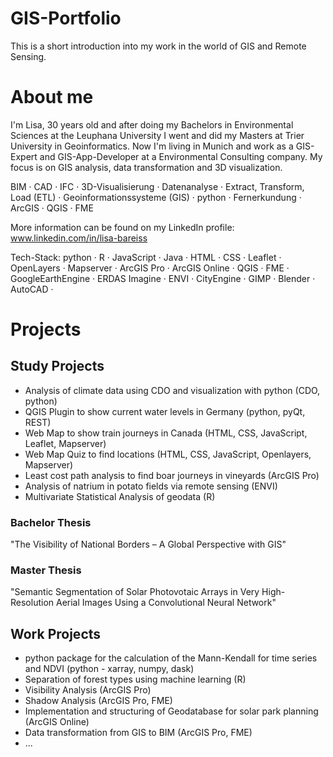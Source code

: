 # GIS-Portfolio

This is a short introduction into my work in the world of GIS and Remote Sensing.

# About me

I'm Lisa, 30 years old and after doing my Bachelors in Environmental Sciences at the Leuphana University I went and did my Masters at Trier University in Geoinformatics. Now I'm living in Munich and work as a GIS-Expert and GIS-App-Developer at a Environmental Consulting company. My focus is on GIS analysis, data transformation and 3D visualization.

BIM · CAD · IFC · 3D-Visualisierung · Datenanalyse · Extract, Transform, Load (ETL) · Geoinformationssysteme (GIS) · python · Fernerkundung · ArcGIS · QGIS · FME

More information can be found on my LinkedIn profile: www.linkedin.com/in/lisa-bareiss

Tech-Stack: python · R · JavaScript · Java · HTML · CSS · Leaflet · OpenLayers · Mapserver · ArcGIS Pro · ArcGIS Online · QGIS · FME · GoogleEarthEngine · ERDAS Imagine · ENVI · CityEngine · GIMP · Blender · AutoCAD ·  

# Projects

## Study Projects

- Analysis of climate data using CDO and visualization with python (CDO, python)
- QGIS Plugin to show current water levels in Germany (python, pyQt, REST)
- Web Map to show train journeys in Canada (HTML, CSS, JavaScript, Leaflet, Mapserver)
- Web Map Quiz to find locations (HTML, CSS, JavaScript, Openlayers, Mapserver)
- Least cost path analysis to find boar journeys in vineyards (ArcGIS Pro)
- Analysis of natrium in potato fields via remote sensing (ENVI)
- Multivariate Statistical Analysis of geodata (R)

### Bachelor Thesis
"The Visibility of National Borders – A Global Perspective with GIS"

### Master Thesis
"Semantic Segmentation of Solar Photovotaic Arrays in Very High-Resolution Aerial Images Using a Convolutional Neural Network"

## Work Projects

- python package for the calculation of the Mann-Kendall for time series and NDVI (python - xarray, numpy, dask)
- Separation of forest types using machine learning (R)
- Visibility Analysis (ArcGIS Pro)
- Shadow Analysis (ArcGIS Pro, FME)
- Implementation and structuring of Geodatabase for solar park planning (ArcGIS Online)
- Data transformation from GIS to BIM (ArcGIS Pro, FME)
- ...
